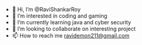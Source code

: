 - 👋 Hi, I’m @RaviShankarRoy
- 👀 I’m interested in coding and gaming
- 🌱 I’m currently learning java and cyber security
- 💞️ I’m looking to collaborate on interesting project
- 📫 How to reach me ravidemon211@gmail.com

<!---
RaviShankarRoy/RaviShankarRoy is a ✨ special ✨ repository because its `README.md` (this file) appears on your GitHub profile.
You can click the Preview link to take a look at your changes.
--->

